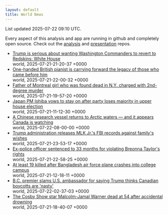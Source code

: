 ```yaml
---
layout: default
title: World News
---
```


<div markdown="0">
<div class="byline small text-muted">List updated <span class="datetime">2025-07-22 09:10 UTC</span>.</div>

<p>Every aspect of this analysis and app are running in github and completely open source. Check out the <a href="https://github.com/Castro-Media/Analysis">analysis</a> and <a href="https://github.com/Castro-Media/TopStoryReview.com">presentation</a> repos.</p>
<ul>
<li><a href='https://www.cbc.ca/sports/football/nfl/donald-trump-washington-commanders-name-change-redskins-nfl-1.7590431?cmp=rss'>Trump is serious about wanting Washington Commanders to revert to Redskins: White House</a><div class='byline small text-muted'>world, <span class="datetime">2025-07-21-21-20-37 +0000</span></div></li>
<li><a href='https://www.cbc.ca/radio/asithappens/nicholas-mccarthy-the-proms-1.7590245?cmp=rss'>One-handed British pianist is carrying forward the legacy of those who came before him</a><div class='byline small text-muted'>world, <span class="datetime">2025-07-21-22-00-32 +0000</span></div></li>
<li><a href='https://www.cbc.ca/news/canada/montreal/missing-canadian-girl-found-dead-new-york-1.7589787?cmp=rss'>Father of Montreal girl who was found dead in N.Y. charged with 2nd-degree murder</a><div class='byline small text-muted'>world, <span class="datetime">2025-07-21-19-57-20 +0000</span></div></li>
<li><a href='https://www.cbc.ca/news/world/japan-house-election-aftermath-1.7589821?cmp=rss'>Japan PM Ishiba vows to stay on after party loses majority in upper house election</a><div class='byline small text-muted'>world, <span class="datetime">2025-07-21-11-12-30 +0000</span></div></li>
<li><a href='https://www.cbc.ca/news/politics/chinese-vessel-arctic-surveillance-1.7590513?cmp=rss'>A Chinese research vessel returns to Arctic waters &#8212; and it appears Canada is watching</a><div class='byline small text-muted'>world, <span class="datetime">2025-07-22-08-00-00 +0000</span></div></li>
<li><a href='https://www.cbc.ca/news/world/trump-releases-fbi-mlk-files-1.7590533?cmp=rss'>Trump administration releases MLK Jr.'s FBI records against family's wishes</a><div class='byline small text-muted'>world, <span class="datetime">2025-07-21-23-53-17 +0000</span></div></li>
<li><a href='https://www.cbc.ca/news/world/breonna-taylor-hankison-sentencing-1.7590141?cmp=rss'>Ex-police officer sentenced to 33 months for violating Breonna Taylor's rights</a><div class='byline small text-muted'>world, <span class="datetime">2025-07-21-22-58-25 +0000</span></div></li>
<li><a href='https://www.cbc.ca/news/world/bangladesh-air-force-plane-crash-college-campus-1.7589830?cmp=rss'>At least 19 killed after Bangladesh air force plane crashes into college campus</a><div class='byline small text-muted'>world, <span class="datetime">2025-07-21-12-18-11 +0000</span></div></li>
<li><a href='https://www.cbc.ca/news/politics/hoekstra-canadians-mean-nasty-1.7590636?cmp=rss'>B.C. premier slams U.S. ambassador for saying Trump thinks Canadian boycotts are 'nasty'</a><div class='byline small text-muted'>world, <span class="datetime">2025-07-22-02-37-03 +0000</span></div></li>
<li><a href='https://www.cbc.ca/news/entertainment/malcolm-jamal-warner-obituary-1.7590147?cmp=rss'>The Cosby Show star Malcolm-Jamal Warner dead at 54 after accidental drowning</a><div class='byline small text-muted'>world, <span class="datetime">2025-07-21-18-40-07 +0000</span></div></li>
</ul>
</div>
